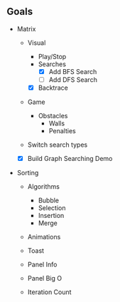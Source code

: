 ## Goals

- Matrix

  - Visual

    - Play/Stop
    - Searches
      - [x] Add BFS Search
      - [ ] Add DFS Search
    - [x] Backtrace

  - Game
    - Obstacles
      - Walls
      - Penalties
  - Switch search types

  - [x] Build Graph Searching Demo

- Sorting

  - Algorithms

    - Bubble
    - Selection
    - Insertion
    - Merge

  - Animations
  - Toast
  - Panel Info
  - Panel Big O
  - Iteration Count

